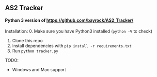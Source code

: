 ## AS2 Tracker
#### Python 3 version of https://github.com/bayrock/AS2_Tracker/

Installation:
0. Make sure you have Python3 installed (`python -V` to check)
1. Clone this repo
2. Install dependencies with `pip install -r requirements.txt`
3. Run `python tracker.py`

TODO:
- Windows and Mac support
